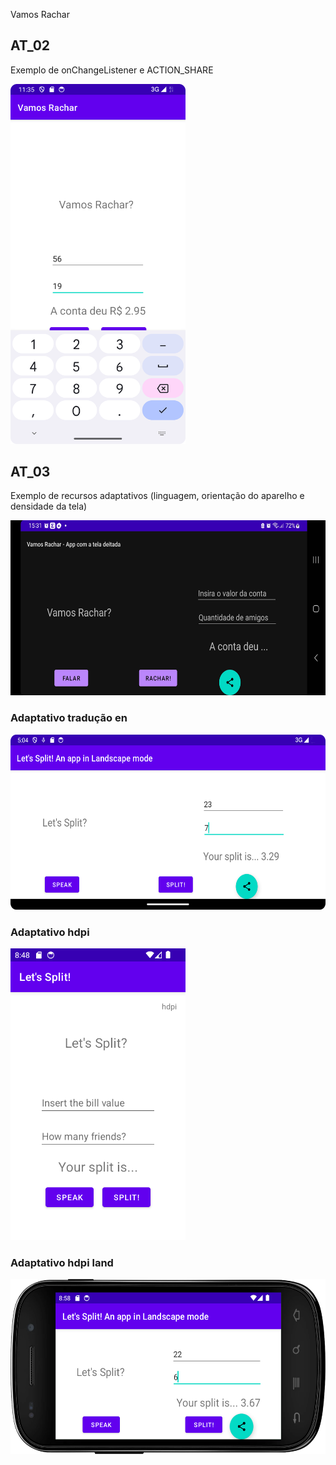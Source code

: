 
Vamos Rachar

## AT_02  
Exemplo de onChangeListener e ACTION_SHARE  

<img src="/img/screenshot_at02.png" width="280">

## AT_03
Exemplo de recursos adaptativos (linguagem, orientação do aparelho e densidade da tela)  

<img src="/img/screenshot_at03.jpg" height="280">

### Adaptativo tradução en
<img src="/img/screenshot_at03_en.png" height="280">

### Adaptativo hdpi 
<img src="/img/screenshot_at03_en_hdpi.png" width="280">

### Adaptativo hdpi land
<img src="/img/screenshot_at03_hdpi_land.png" height="280">
